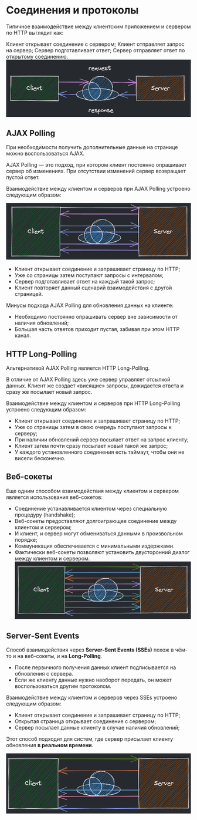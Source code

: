 # Соединения и протоколы
Типичное взаимодействие между клиентским приложением и сервером по HTTP выглядит как:

Клиент открывает соединение с сервером;
Клиент отправляет запрос на сервер;
Сервер подготавливает ответ;
Сервер отправляет ответ по открытому соединению.
![](../picture/connections_and_protocols_1.png)

## AJAX Polling
При необходимости получить дополнительные данные на странице можно воспользоваться AJAX.

AJAX Polling — это подход, при котором клиент постоянно опрашивает сервер об изменениях. При отсутствии изменений сервер возвращает пустой ответ.

Взаимодействие между клиентом и серверов при AJAX Polling устроено следующим образом:

![](../picture/connections_and_protocols_2.png)

- Клиент открывает соединение и запрашивает страницу по HTTP;
- Уже со страницы затем поступают запросы с интервалом;
- Сервер подготавливает ответ на каждый такой запрос;
- Клиент повторяет данный сценарий взаимодействия с другой страницей.

Минусы подхода AJAX Polling для обновления данных на клиенте:

- Необходимо постоянно опрашивать сервер вне зависимости от наличия обновлений;
- Большая часть ответов приходит пустая, забивая при этом HTTP канал.
## HTTP Long-Polling
Альтернативой AJAX Polling является HTTP Long-Polling.

В отличие от AJAX Polling здесь уже сервер управляет отсылкой данных. Клиент же создает «висящие» запросы, дожидается ответа и сразу же посылает новый запрос.

Взаимодействие между клиентом и серверов при HTTP Long-Polling устроено следующим образом:

- Клиент открывает соединение и запрашивает страницу по HTTP;
- Уже со страницы затем в свою очередь поступают запросы к серверу;
- При наличии обновлений сервер посылает ответ на запрос клиенту;
- Клиент затем почти сразу посылает новый такой же запрос;
- У каждого установленного соединения есть таймаут, чтобы они не висели бесконечно.

## Веб-сокеты
Еще одним способом взаимодействия между клиентом и сервером является использования веб-сокетов:

- Соединение устанавливается клиентом через специальную процедуру (handshake);
- Веб-сокеты предоставляют долгоиграющее соединение между клиентом и сервером;
- И клиент, и сервер могут обмениваться данными в произвольном порядке;
- Коммуникация обеспечивается с минимальными издержками.
- Фактически веб-сокеты позволяют установить двусторонний диалог между клиентом и сервером.
![](../picture/connections_and_protocols_3.png)

## Server-Sent Events
Способ взаимодействия через **Server-Sent Events (SSEs)** похож в чём-то и на веб-сокеты, и на **Long-Polling**.

- После первичного получения данных клиент подписывается на обновления с сервера.
- Если же клиенту данные нужно наоборот передать, он может воспользоваться другим протоколом.

Взаимодействие между клиентом и серверов через SSEs устроено следующим образом:

- Клиент открывает соединение и запрашивает страницу по HTTP;
- Открытая страница открывает соединение с сервером;
- Сервер посылает данные клиенту в случае наличия обновлений;

Этот способ подходит для систем, где сервер присылает клиенту обновления **в реальном времени**.

![](../picture/connections_and_protocols_4.png)

